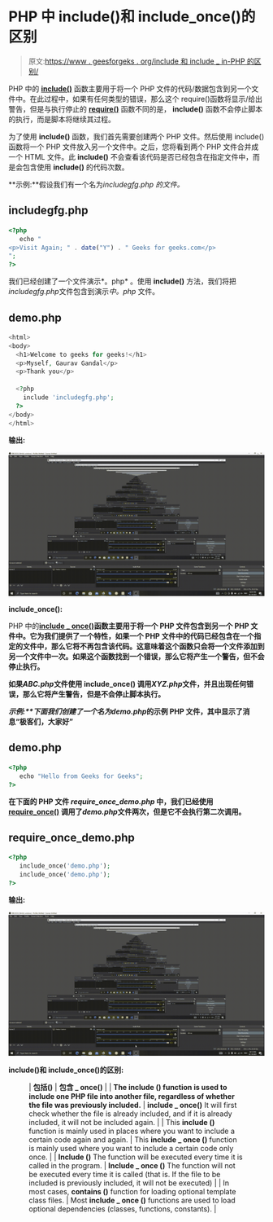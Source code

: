 # PHP 中 include()和 include_once()的区别

> 原文:[https://www . geesforgeks . org/include 和 include _ in-PHP 的区别/](https://www.geeksforgeeks.org/difference-between-include-and-include_once-in-php/)

PHP 中的 [**include()**](https://www.geeksforgeeks.org/php-inclusion/) 函数主要用于将一个 PHP 文件的代码/数据包含到另一个文件中。在此过程中，如果有任何类型的错误，那么这个 require()函数将显示/给出警告，但是与执行停止的 [**require()**](https://www.geeksforgeeks.org/php-include-and-require/) 函数不同的是， **include()** 函数不会停止脚本的执行，而是脚本将继续其过程。

为了使用 **include()** 函数，我们首先需要创建两个 PHP 文件。然后使用 include()函数将一个 PHP 文件放入另一个文件中。之后，您将看到两个 PHP 文件合并成一个 HTML 文件。此 **include()** 不会查看该代码是否已经包含在指定文件中，而是会包含使用 **include()** 的代码次数。

**示例:**假设我们有一个名为*includegfg.php 的文件。*

## includegfg.php

```php
<?php
   echo "
<p>Visit Again; " . date("Y") . " Geeks for geeks.com</p>
";
?>
```

我们已经创建了一个文件演示*。php* 。使用 **include()** 方法，我们将把*includegfg.php*文件包含到演示*中。php* 文件。

## demo.php

```php
<html>
<body>
  <h1>Welcome to geeks for geeks!</h1>
  <p>Myself, Gaurav Gandal</p>
  <p>Thank you</p>

  <?php 
    include 'includegfg.php';
  ?>
</body>
</html>
```

**输出:**

![](img/a599b9654dfd2036d329bf468fe9dd13.png)

**include_once():**

PHP 中的[**include _ once()**](https://www.geeksforgeeks.org/php-include_once-require_once/)**函数主要用于将一个 PHP 文件包含到另一个 PHP 文件中。它为我们提供了一个特性，如果一个 PHP 文件中的代码已经包含在一个指定的文件中，那么它将不再包含该代码。这意味着这个函数只会将一个文件添加到另一个文件中一次。如果这个函数找到一个错误，那么它将产生一个警告，但不会停止执行。**

**如果*ABC.php*文件使用 **include_once()** 调用*XYZ.php*文件，并且出现任何错误，那么它将产生警告，但是不会停止脚本执行。**

****示例:**下面我们创建了一个名为*demo.php*的示例 PHP 文件，其中显示了消息“极客们，大家好”**

## **demo.php**

```php
<?php
   echo "Hello from Geeks for Geeks";
?>
```

**在下面的 PHP 文件 *require_once_demo.php* 中，我们已经使用 [require_once()](https://www.geeksforgeeks.org/php-include_once-require_once/) 调用了*demo.php*文件两次，但是它不会执行第二次调用。**

## **require_once_demo.php**

```php
<?php
   include_once('demo.php');
   include_once('demo.php');
?>
```

****输出:****

**![](img/1571cbeee27d89f0f8bead956d38a3e0.png)**

****include()和 include_once()的区别:****

<figure class="table">

| **包括()** | **包含 _ once()** |
| **The include () function is used to include one PHP file into another file, regardless of whether the file was previously included.** | **include _ once()** It will first check whether the file is already included, and if it is already included, it will not be included again. |
| This **include ()** function is mainly used in places where you want to include a certain code again and again. | This **include _ once ()** function is mainly used where you want to include a certain code only once. |
| **Include ()** The function will be executed every time it is called in the program. | **Include _ once ()** The function will not be executed every time it is called (that is. If the file to be included is previously included, it will not be executed) |
| In most cases, **contains ()** function for loading optional template class files. | Most **include _ once ()** functions are used to load optional dependencies (classes, functions, constants). |

</figure>